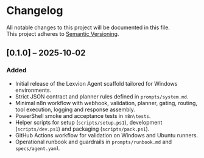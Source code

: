 # Changelog

All notable changes to this project will be documented in this file.  
This project adheres to [Semantic Versioning](https://semver.org/spec/v2.0.0.html).

## [0.1.0] – 2025‑10‑02

### Added

- Initial release of the Lexvion Agent scaffold tailored for Windows environments.
- Strict JSON contract and planner rules defined in `prompts/system.md`.
- Minimal n8n workflow with webhook, validation, planner, gating, routing, tool execution, logging and response assembly.
- PowerShell smoke and acceptance tests in `n8n\tests`.
- Helper scripts for setup (`scripts/setup.ps1`), development (`scripts/dev.ps1`) and packaging (`scripts/pack.ps1`).
- GitHub Actions workflow for validation on Windows and Ubuntu runners.
- Operational runbook and guardrails in `prompts/runbook.md` and `specs/agent.yaml`.